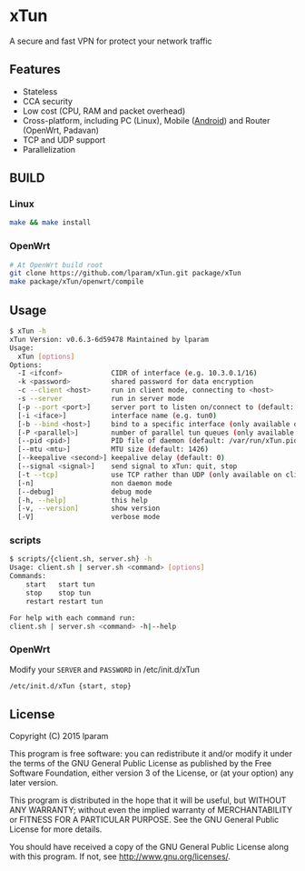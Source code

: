 # xTun

A secure and fast VPN for protect your network traffic

## Features

* Stateless
* CCA security
* Low cost (CPU, RAM and packet overhead)
* Cross-platform, including PC (Linux), Mobile ([Android](https://github.com/lparam/xTun-android)) and Router (OpenWrt, Padavan)
* TCP and UDP support
* Parallelization

## BUILD

### Linux

```bash
make && make install
```

### OpenWrt

```bash
# At OpenWrt build root
git clone https://github.com/lparam/xTun.git package/xTun
make package/xTun/openwrt/compile
```

## Usage

```bash
$ xTun -h
xTun Version: v0.6.3-6d59478 Maintained by lparam
Usage:
  xTun [options]
Options:
  -I <ifconf>            CIDR of interface (e.g. 10.3.0.1/16)
  -k <password>          shared password for data encryption
  -c --client <host>     run in client mode, connecting to <host>
  -s --server            run in server mode
  [-p --port <port>]     server port to listen on/connect to (default: 1082)
  [-i <iface>]           interface name (e.g. tun0)
  [-b --bind <host>]     bind to a specific interface (only available on server mode, default: 0.0.0.0)
  [-P <parallel>]        number of parallel tun queues (only available on server mode & UDP)
  [--pid <pid>]          PID file of daemon (default: /var/run/xTun.pid)
  [--mtu <mtu>]          MTU size (default: 1426)
  [--keepalive <second>] keepalive delay (default: 0)
  [--signal <signal>]    send signal to xTun: quit, stop
  [-t --tcp]             use TCP rather than UDP (only available on client mode)
  [-n]                   non daemon mode
  [--debug]              debug mode
  [-h, --help]           this help
  [-v, --version]        show version
  [-V]                   verbose mode
```

### scripts

```bash
$ scripts/{client.sh, server.sh} -h
Usage: client.sh | server.sh <command> [options]
Commands:
    start   start tun
    stop    stop tun
    restart restart tun

For help with each command run:
client.sh | server.sh <command> -h|--help
```

### OpenWrt

Modify your `SERVER` and `PASSWORD` in /etc/init.d/xTun

```bash
/etc/init.d/xTun {start, stop}
```

## License

Copyright (C) 2015 lparam

This program is free software: you can redistribute it and/or modify
it under the terms of the GNU General Public License as published by
the Free Software Foundation, either version 3 of the License, or
(at your option) any later version.

This program is distributed in the hope that it will be useful,
but WITHOUT ANY WARRANTY; without even the implied warranty of
MERCHANTABILITY or FITNESS FOR A PARTICULAR PURPOSE.  See the
GNU General Public License for more details.

You should have received a copy of the GNU General Public License
along with this program. If not, see <http://www.gnu.org/licenses/>.
